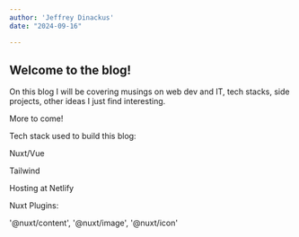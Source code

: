 ```yaml
---
author: 'Jeffrey Dinackus'
date: "2024-09-16"

---
```



## Welcome to the blog!

On this blog I will be covering musings on web dev and IT, tech stacks, side projects, other ideas I just find interesting. 

More to come!

Tech stack used to build this blog: 

Nuxt/Vue

Tailwind

Hosting at Netlify

Nuxt Plugins:

'@nuxt/content', '@nuxt/image', '@nuxt/icon'